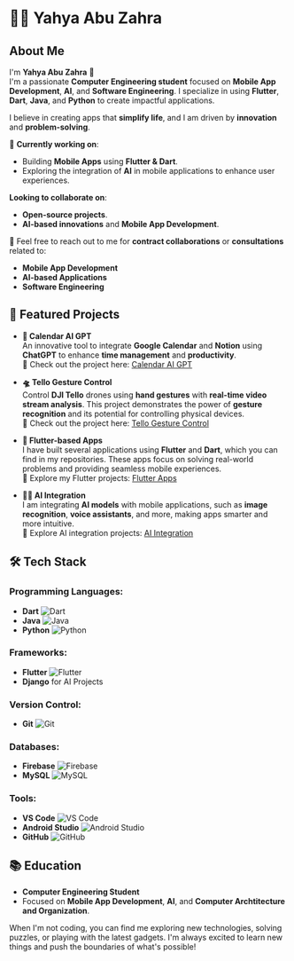 # 👨‍💻 Yahya Abu Zahra

## About Me
I'm **Yahya Abu Zahra** 👋  
I'm a passionate **Computer Engineering student** focused on **Mobile App Development**, **AI**, and **Software Engineering**. I specialize in using **Flutter**, **Dart**, **Java**, and **Python** to create impactful applications. 

I believe in creating apps that **simplify life**, and I am driven by **innovation** and **problem-solving**.

🔭 **Currently working on**:
- Building **Mobile Apps** using **Flutter & Dart**.
- Exploring the integration of **AI** in mobile applications to enhance user experiences.

 **Looking to collaborate on**:
- **Open-source projects**.
- **AI-based innovations** and **Mobile App Development**.

💬 Feel free to reach out to me for **contract collaborations** or **consultations** related to:
- **Mobile App Development**
- **AI-based Applications**
- **Software Engineering**

## 🚀 Featured Projects
- **📅 Calendar AI GPT**  
  An innovative tool to integrate **Google Calendar** and **Notion** using **ChatGPT** to enhance **time management** and **productivity**.  
  🌟 Check out the project here: [Calendar AI GPT](https://github.com/YahyaAbuZahra/CalendarAI-GPT)

- **🛸 Tello Gesture Control**  
  Control **DJI Tello** drones using **hand gestures** with **real-time video stream analysis**. This project demonstrates the power of **gesture recognition** and its potential for controlling physical devices.  
  🌟 Check out the project here: [Tello Gesture Control](https://github.com/YahyaAbuZahra/TelloGestureControl)

- **🚀 Flutter-based Apps**  
  I have built several applications using **Flutter** and **Dart**, which you can find in my repositories. These apps focus on solving real-world problems and providing seamless mobile experiences.  
  🌟 Explore my Flutter projects: [Flutter Apps](https://github.com/YahyaAbuZahra/FlutterApps)

- **🧑‍💻 AI Integration**  
  I am integrating **AI models** with mobile applications, such as **image recognition**, **voice assistants**, and more, making apps smarter and more intuitive.  
  🌟 Explore AI integration projects: [AI Integration](https://github.com/YahyaAbuZahra/AIIntegration)

## 🛠️ Tech Stack
### **Programming Languages**: 
- **Dart** ![Dart](https://upload.wikimedia.org/wikipedia/commons/4/4e/Dart-logo.svg)
- **Java** ![Java](https://upload.wikimedia.org/wikipedia/commons/3/30/Java_programming_language_logo.svg)
- **Python** ![Python](https://upload.wikimedia.org/wikipedia/commons/c/c3/Python-logo-notext.svg)

### **Frameworks**:
- **Flutter** ![Flutter](https://upload.wikimedia.org/wikipedia/commons/1/17/Google-flutter-logo.svg)
- **Django** for AI Projects

### **Version Control**:
- **Git** ![Git](https://upload.wikimedia.org/wikipedia/commons/6/63/Git-logo.svg)

### **Databases**:
- **Firebase** ![Firebase](https://upload.wikimedia.org/wikipedia/commons/5/52/Firebase_Logo.svg)
- **MySQL** ![MySQL](https://upload.wikimedia.org/wikipedia/commons/6/63/MySQL_logo.svg)

### **Tools**:
- **VS Code** ![VS Code](https://upload.wikimedia.org/wikipedia/commons/3/39/Visual_Studio_Code_1.35_icon.svg)
- **Android Studio** ![Android Studio](https://upload.wikimedia.org/wikipedia/commons/a/a7/Android_Studio_icon.svg)
- **GitHub** ![GitHub](https://upload.wikimedia.org/wikipedia/commons/9/91/Octicons-mark-github.svg)

## 📚 Education
- **Computer Engineering Student** 
- Focused on **Mobile App Development**, **AI**, and **Computer Archtitecture and Organization**.


When I'm not coding, you can find me exploring new technologies, solving puzzles, or playing with the latest gadgets. I'm always excited to learn new things and push the boundaries of what's possible!

